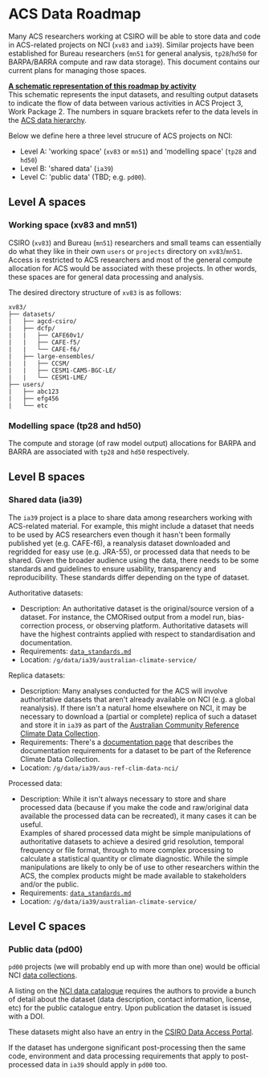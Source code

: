 # ACS Data Roadmap

Many ACS researchers working at CSIRO will be able to store data and code
in ACS-related projects on NCI (`xv83` and `ia39`).
Similar projects have been established for Bureau researchers
(`mn51` for general analysis, `tp28`/`hd50` for BARPA/BARRA compute and raw data storage).
This document contains our current plans for managing those spaces.

[**A schematic representation of this roadmap by activity**](schematics/ACS-WP2_data_activities_roadmap.png)  
This schematic represents the input datasets,
and resulting output datasets to indicate the flow of data between various activities in ACS Project 3, Work Package 2.
The numbers in square brackets refer to the data levels in the
[ACS data hierarchy](https://github.com/AusClimateService/AusClimateService/blob/main/technical_notes/data_hierarchy.md).

Below we define here a three level strucure of ACS projects on NCI:
- Level A: 'working space' (`xv83` or `mn51`) and 'modelling space' (`tp28` and `hd50`)
- Level B: 'shared data' (`ia39`)
- Level C: 'public data' (TBD; e.g. `pd00`).

## Level A spaces

### Working space (xv83 and mn51)

CSIRO (`xv83`) and Bureau (`mn51`) researchers and small teams can essentially 
do what they like in their own `users` or `projects` directory on `xv83`/`mn51`.
Access is restricted to ACS researchers and most of the general compute 
allocation for ACS would be associated with these projects.
In other words, these spaces are for general data processing and analysis.

The desired directory structure of `xv83` is as follows:

```
xv83/
├── datasets/
|   ├── agcd-csiro/
|   ├── dcfp/
|   |   ├── CAFE60v1/
|   |   ├── CAFE-f5/
|   |   └── CAFE-f6/
|   ├── large-ensembles/
|   |   ├── CCSM/
|   |   ├── CESM1-CAM5-BGC-LE/
|   |   └── CESM1-LME/
├── users/
|   ├── abc123
|   ├── efg456
|   └── etc
```


### Modelling space (tp28 and hd50)

The compute and storage (of raw model output) allocations for
BARPA and BARRA are associated with `tp28` and `hd50` respectively.


## Level B spaces

### Shared data (ia39)

The `ia39` project is a place to share data among researchers working with ACS-related material.
For example, this might include a dataset that needs to be used by ACS researchers
even though it hasn't been formally published yet (e.g. CAFE-f6),
a reanalysis dataset downloaded and regridded for easy use (e.g. JRA-55),
or processed data that needs to be shared.
Given the broader audience using the data,
there needs to be some standards and guidelines to ensure usability,
transparency and reproducibility.
These standards differ depending on the type of dataset. 

Authoritative datasets:
- Description: An authoritative dataset is the original/source version of a dataset.
  For instance, the CMORised output from a model run, bias-correction process, or observing platform.
  Authoritative datasets will have the highest contraints applied with respect to standardisation and documentation.
- Requirements: [`data_standards.md`](data_standards.md)
- Location: `/g/data/ia39/australian-climate-service/`

Replica datasets: 
- Description: Many analyses conducted for the ACS will involve authoritative datasets
  that aren't already available on NCI (e.g. a global reanalysis).
  If there isn't a natural home elsewhere on NCI,
  it may be necessary to download a (partial or complete) replica
  of such a dataset and store it in `ia39`
  as part of the [Australian Community Reference Climate Data Collection](https://github.com/aus-ref-clim-data-nci).
- Requirements: There's a [documentation page](https://aus-ref-clim-data-nci.github.io/aus-ref-clim-data-nci/collection/howto.html#add-a-new-dataset)
  that describes the documentation requirements for a dataset to be part of the Reference Climate Data Collection.
- Location: `/g/data/ia39/aus-ref-clim-data-nci/`

Processed data:
- Description: While it isn't always necessary to store and share processed data
  (because if you make the code and raw/original data available the processed data can be recreated),
  it many cases it can be useful.  
  Examples of shared processed data might be simple manipulations of authoritative datasets
  to achieve a desired grid resolution, temporal frequency or file format,
  through to more complex processing to calculate a statistical quantity or climate diagnostic.
  While the simple manipulations are likely to only be of use to other researchers within the ACS,
  the complex products might be made available to stakeholders and/or the public.
- Requirements: [`data_standards.md`](data_standards.md)
- Location: `/g/data/ia39/australian-climate-service/`


## Level C spaces

### Public data (pd00)

`pd00` projects (we will probably end up with more than one) would be official NCI
[data collections](https://opus.nci.org.au/display/NDP/NCI+Data+Collections+and+Publishing).

A listing on the [NCI data catalogue](https://geonetwork.nci.org.au) requires the authors to provide
a bunch of detail about the dataset (data description, contact information, license, etc)
for the public catalogue entry.
Upon publication the dataset is issued with a DOI.

These datasets might also have an entry in the
[CSIRO Data Access Portal](https://data.csiro.au/collections).

If the dataset has undergone significant post-processing
then the same code, environment and data processing
requirements that apply to post-processed data in `ia39` should apply in `pd00` too.
